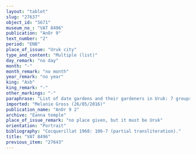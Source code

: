 ```yaml
---
layout: "tablet"
slug: "27637"
object_id: "5671"
museum_no_: "VAT 8496"
publication: "AnOr 9"
text_number: "2"
period: "ENB"
place_of_issue: "Uruk city"
type_and_content: "Multiple (list)"
day_remark: "no day"
month: "-"
month_remark: "no month"
year_remark: "no year"
king: "Asb"
king_remark: "-"
other_markings: "-"
paraphrase: "List of date gardens and their gardeners in Uruk: 7 groups of altogether 47 date gardens with length measures of 40 up to 800 cubits (20 &ndash; 400 m). Out of the 47 gardens, 43 gardens are located inside of Uruk and the remaining 4 next to the city wall at the Hariṣu Canal and the Harri Canal."
imported: "Melanie Gross (26/05/2016)"
publication_name: "AnOr 9 2"
archive: "Eanna temple"
place_of_issue_remark: "no place given, but it must be Uruk"
orientation: "Portrait"
bibliography: "Cocquerillat 1968: 106-7 (partial transliteration)."
title: "VAT 8496"
previous_item: "27643"
---
```

